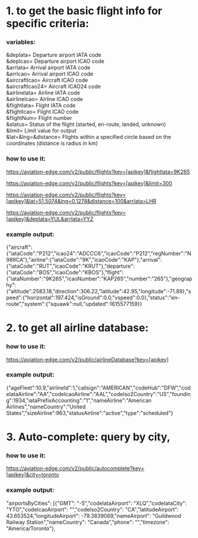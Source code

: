 # 1. to get the basic flight info for specific criteria:
### variables:
&depIata= Departure airport IATA code<br>
&depIcao= Departure airport ICAO code<br>
&arrIata= Arrival airport IATA code<br>
&arrIcao= Arrival airport ICAO code<br>
&aircraftIcao= Aircraft ICAO code<br>
&aircraftIcao24= Aircraft ICAO24 code<br>
&airlineIata= Airline IATA code<br>
&airlineIcao= Airline ICAO code<br>
&flightIata= Flight IATA code<br>
&flightIcao= Flight ICAO code<br>
&flightNum= Flight number<br>
&status= Status of the flight (started, en-route, landed, unknown)<br>
&limit= Limit value for output<br>
&lat=&lng=&distance= Flights within a specified circle based on the coordinates (distance is radius in km)<br>

### how to use it:
https://aviation-edge.com/v2/public/flights?key=[apikey]&flightIata=9K265

https://aviation-edge.com/v2/public/flights?key=[apikey]&limit=300

https://aviation-edge.com/v2/public/flights?key=[apikey]&lat=51.5074&lng=0.1278&distance=100&arrIata=LHR

https://aviation-edge.com/v2/public/flights?key=[apikey]&depIata=YUL&arrIata=YYZ

### example output:
{"aircraft":{"iataCode":"P212","icao24":"ADCCC6","icaoCode":"P212","regNumber":"N989CA"},"airline":{"iataCode":"9K","icaoCode":"KAP"},"arrival":{"iataCode":"RUT","icaoCode":"KRUT"},"departure":{"iataCode":"BOS","icaoCode":"KBOS"},"flight":{"iataNumber":"9K265","icaoNumber":"KAP265","number":"265"},"geography":{"altitude":2583.18,"direction":306.22,"latitude":42.95,"longitude":-71.89},"speed":{"horizontal":197.424,"isGround":0.0,"vspeed":0.0},"status":"en-route","system":{"squawk":null,"updated":1615577159}}

# 2. to get all airline database:

### how to use it:
https://aviation-edge.com/v2/public/airlineDatabase?key=[apikey]

### example output:
{"ageFleet":10.9,"airlineId":1,"callsign":"AMERICAN","codeHub":"DFW","codeIataAirline":"AA","codeIcaoAirline":"AAL","codeIso2Country":"US","founding":1934,"iataPrefixAccounting":"1","nameAirline":"American Airlines","nameCountry":"United States","sizeAirline":963,"statusAirline":"active","type":"scheduled"}

# 3. Auto-complete:  query by city, 

### how to use it:
https://aviation-edge.com/v2/public/autocomplete?key=[apikey]&city=toronto

### example output:
"airportsByCities": [{"GMT": "-5","codeIataAirport": "XLQ","codeIataCity": "YTO","codeIcaoAirport": "","codeIso2Country": "CA","latitudeAirport": 43.653524,"longitudeAirport": -79.3839069,"nameAirport": "Guildwood Railway Station","nameCountry": "Canada","phone": "","timezone": "America/Toronto"},
